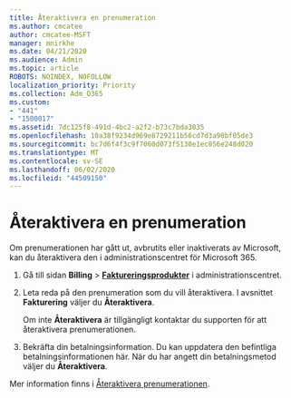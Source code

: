 ```yaml
---
title: Återaktivera en prenumeration
ms.author: cmcatee
author: cmcatee-MSFT
manager: mnirkhe
ms.date: 04/21/2020
ms.audience: Admin
ms.topic: article
ROBOTS: NOINDEX, NOFOLLOW
localization_priority: Priority
ms.collection: Adm_O365
ms.custom:
- "441"
- "1500017"
ms.assetid: 7dc125f8-491d-4bc2-a2f2-b73c7bda3035
ms.openlocfilehash: 10a38f9234d969e8729211b56cd7d3a90bf05de3
ms.sourcegitcommit: bc7d6f4f3c9f7060d073f5130e1ec856e248d020
ms.translationtype: MT
ms.contentlocale: sv-SE
ms.lasthandoff: 06/02/2020
ms.locfileid: "44509150"
---
```

# <a name="how-to-reactivate-a-subscription"></a>Återaktivera en prenumeration

Om prenumerationen har gått ut, avbrutits eller inaktiverats av Microsoft, kan du återaktivera den i administrationscentret för Microsoft 365.
  
1. Gå till sidan **Billing** \> **[Faktureringsprodukter](https://go.microsoft.com/fwlink/p/?linkid=842054)** i administrationscentret.

2. Leta reda på den prenumeration som du vill återaktivera. I avsnittet **Fakturering** väljer du **Återaktivera**.

    Om inte **Återaktivera** är tillgängligt kontaktar du supporten för att återaktivera prenumerationen.

3. Bekräfta din betalningsinformation. Du kan uppdatera den befintliga betalningsinformationen här. När du har angett din betalningsmetod väljer du **Återaktivera**.

Mer information finns i [Återaktivera prenumerationen](https://docs.microsoft.com/microsoft-365/commerce/subscriptions/reactivate-your-subscription).